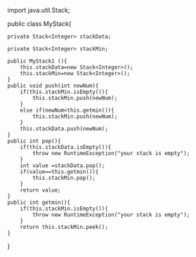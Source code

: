 import java.util.Stack;

public class MyStack{
    
    private Stack<Integer> stackData;
    
    private Stack<Integer> stackMin;
    
    public MyStack1 (){
        this.stackData=new Stack<Integer>();
        this.stackMin=new Stack<Integer>();
    }
    public void push(int newNum){
        if(this.stackMin.isEmpty()){
            this.stackMin.push(newNum);
        }
        else if(newNum<this.getmin()){
            this.stackMin.push(newNum);
        }
        this.stackData.push(newNum);
    }
    public int pop(){
        if(this.stackData.isEmpty()){
            throw new RuntimeException("your stack is empty");
        }
        int value =stackData.pop();
        if(value==this.getmin()){
            this.stackMin.pop();
        }
        return value;
    }
    public int getmin(){
        if(this.stackMin.isEmpty()){
            throw new RuntimeException("your stack is empty");
        }
        return this.stackMin.peek();
    }
}